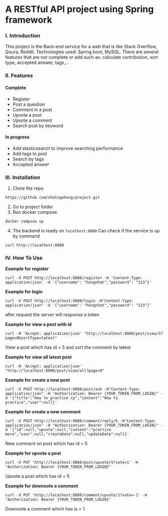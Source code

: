 # A RESTful API project using Spring framework

### I. Introduction

This project is the Back-end service for a web that is like Stack Overflow, Qoura, Reddit. Technologies used: Spring boot, MySQL. There are several features that are not complete or add such as: calculate contribution, sort type, accepted answer, tags,...

### II. Features
#### Complete
- Register
- Post a question
- Comment in a post
- Upvote a post
- Upvote a comment
- Search post by keyword
#### In progress
- Add elasticsearch to improve searching performance
- Add tags to post
- Search by tags
- Accepted answer


### III. Installation

1. Clone the repo
```
https://github.com/nhatngohong/project.git
```

2. Go to project folder
3. Run docker compose
```
docker compose up
```
4. The backend is ready on `localhost:8080` Can check if the service is up by command
```
curl http://localhost:8080 
```


### IV. How To Use

**Example for register**
```
curl -X POST http://localhost:8080/register -H 'Content-Type: application/json' -d '{"username": "hongnhat","password": "123"}'
```

**Example for login**
```
curl -X POST http://localhost:8080/login -H"Content-Type: application/json" -d '{"username": "hongnhat","password": "123"}'
```
after request the server will response a token


**Example for view a post with id**
```
curl -H 'Accept: application/json' "http://localhost:8080/post/view/3?page=0&sortType=latest"
```
View a post which has id = 5 and sort the comment by latest

**Example for view all latest post**

```
curl -H 'Accept: application/json' "http://localhost:8080/post/view/all?page=0"
```


**Example for create a new post**
```
curl -X POST http://localhost:8080/post/ask -H"Content-Type: application/json" -H "Authorization: Bearer {YOUR_TOKEN_FROM_LOGIN}" -d '{"title":"How to practice cp","content":"How to practice","user":null}'
```
**Example for create a new comment**
```
curl -X POST http://localhost:8080/comment/reply/5 -H"Content-Type: application/json" -H "Authorization: Bearer {YOUR_TOKEN_FROM_LOGIN}" -d '{"id":null,"upvote":null,"content":"practice more","user":null,"createDate":null,"updateDate":null}'
```
New comment on post which has id = 5

**Example for upvote a post**

```
curl -X PUT 'http://localhost:8080/post/upvote/5?vote=1' -H "Authorization: Bearer {YOUR_TOKEN_FROM_LOGIN}"

```
Upvote a post which has id = 5

**Example for downvote a comment**
```
curl -X PUT 'http://localhost:8080/comment/upvote/1?vote=-1' -H "Authorization: Bearer {YOUR_TOKEN_FROM_LOGIN}"
```
Downvote a comment which has is = 1